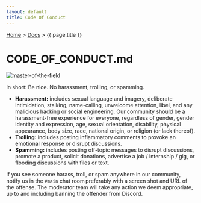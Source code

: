 ```yaml
---
layout: default
title: Code Of Conduct
---
```


[Home](/) > [Docs](/documentation) > {{ page.title }}

# CODE_OF_CONDUCT.md

![master-of-the-field](https://user-images.githubusercontent.com/14003326/217072817-94bdf81d-7eb3-401f-ade7-f4d00431bec8.png)

In short: Be nice. No harassment, trolling, or spamming.

- **Harassment:** includes sexual language and imagery, deliberate intimidation, stalking, name-calling, unwelcome attention, libel, and any malicious hacking or social engineering. Our community should be a harassment-free experience for everyone, regardless of gender, gender identity and expression, age, sexual orientation, disability, physical appearance, body size, race, national origin, or religion (or lack thereof).
- **Trolling:** includes posting inflammatory comments to provoke an emotional response or disrupt discussions.
- **Spamming:** includes posting off-topic messages to disrupt discussions, promote a product, solicit donations, advertise a job / internship / gig, or flooding discussions with files or text.

If you see someone harass, troll, or spam anywhere in our community, notify us in the `#main` chat room preferably with a screen shot and URL of the offense. The moderator team will take any action we deem appropriate, up to and including banning the offender from Discord.